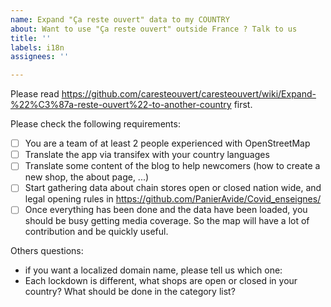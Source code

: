 ```yaml
---
name: Expand "Ça reste ouvert" data to my COUNTRY
about: Want to use "Ça reste ouvert" outside France ? Talk to us
title: ''
labels: i18n
assignees: ''

---
```


Please read https://github.com/caresteouvert/caresteouvert/wiki/Expand-%22%C3%87a-reste-ouvert%22-to-another-country first.

Please check the following requirements:

- [ ] You are a team of at least 2 people experienced with OpenStreetMap
- [ ] Translate the app via transifex with your country languages
- [ ] Translate some content of the blog to help newcomers (how to create a new shop, the about page, ...)
- [ ] Start gathering data about chain stores open or closed nation wide, and legal opening rules in https://github.com/PanierAvide/Covid_enseignes/
- [ ] Once everything has been done and the data have been loaded, you should be busy getting media coverage. So the map will have a lot of contribution and be quickly useful.

Others questions:

- if you want a localized domain name, please tell us which one: 
- Each lockdown is different, what shops are open or closed in your country? What should be done in the category list?
